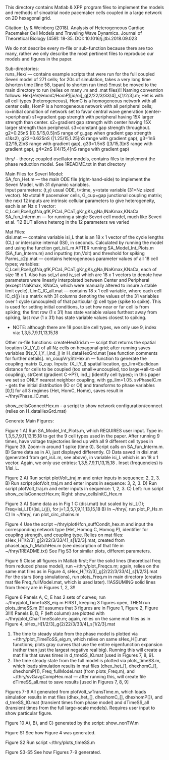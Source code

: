 This directory contains Matlab & XPP program files to implement the models and methods of sinoatrial node pacemaker cells coupled in a large network on 2D hexagonal grid.

Citation: Ly & Weinberg (2018). Analysis of Heterogeneous Cardiac Pacemaker Cell Models and Traveling Wave Dynamics. Journal of Theoretical Biology (459): 18-35.
DOI: 10.1016/j.jtbi.2018.09.023

We do not describe every m-file or sub-function because there are too many, rather we only describe the most pertinent files to reproduce our models and figures in the paper.

Sub-directories:    
runs_Hex/ — contains example scripts that were run for the full coupled Severi model of 271 cells; for 20s of simulation, takes a very long time (shorten time [line 58, tspan] to shorten run time)
!!must be moved to the main directory to run (relies on many .m and .mat files)!!
Naming convention follows: Hex[_Het/HomC/HomP]_[io/oi]_g[2/22/3/33/4]_s[1/2/3].m; Het is with all cell types (heterogeneous), HomC 
is a homogeneous network with all center cells, HomP is a homogeneous network with all peripheral cells; 
io=initial condition of network set to favor central wave generation (center->peripheral)
s1=gradient gap strength with peripheral having 15X larger strength than center.
s2=gradient gap strength with center having 15X larger strength than peripheral.
s3=constant gap strength throughout.
g2=0.25nS ([0.5/15,0.5]nS range of g_gap when gradient gap strength s1&s2), g22=0.625nS ([1.25/15,1.25]nS range with gradient gap), g3=1nS ([2/15,2]nS range with gradient gap), g33=1.5nS ([3/15,3]nS range with gradient gap), g4=2nS ([4/15,4]nS range with gradient gap)

thry/ - theory; coupled oscillator models, contains files to implement the phase reduction model.  See 1README.txt in that directory


Main Files for Severi Model:     
SA_fcn_Het.m — the main ODE file (right-hand-side) to implement the Severi Model, with 31 dynamic variables.  
Input parameters: (t,y) usual ODE, t=time, y=state variable (31*Nz sized vector). Nz=total # pacemaker cells, G_cup=gap junctional coupling matrix; 
the next 12 inputs are intrinsic cellular parameters to give heterogeneity, each is an Nz x 1 vector: 
C,Lcell,Rcell,gfNa,gfK,PCaL,PCaT,gKr,gKs,gNa,INaKmax,KNaCa
SA_fun_Interm.m — for running a single Severi cell model, much like Severi et al. ’12 BUT allows heterog in the 12 parameters we varied

Mat Files:     
disi.mat — contains variable isi_L that is an 18 x 1 vector of the cycle lengths (CL) or interspike internal (ISI), in seconds.  Calculated by running the model and using the function get_isiL.m AFTER running SA_Model_Int_Plots.m (SA_fun_Interm.m) and inputting (tm,Volt) and threshold for spiking
Parms_c2p.mat — contains heterogeneous parameter values of all 18 cell types; variables: C,Lcell,Rcell,gfNa,gfK,PCaL,PCaT,gKr,gKs,gNa,INaKmax,KNaCa, 
each of size 18 x 1.  Also has scl_vl and iv_scl which are 18 x 1 vectors to denote how parameters were linearly interpolated between Center 
and Peripheral (except INaKmax, KNaCa, which were manually altered to insure a stable limit cycle).
LimC_IC_all.mat — contains 18 x 1 cell variable, where each cell IC_cl{j} is a matrix with 31 columns denoting the values of the 31 variables 
over 1 cycle (uncoupled) of that particular (j) cell type (spike to spike).  This is used for setting initial conditions, to set how near or far cell is 
from spiking; the first row (1 x 31) has state variable values furthest away from spiking, last row (1 x 31) has state variable values closest to spiking.
* NOTE: although there are 18 possible cell types, we only use 9, index via: 1,3,5,7,9,11,13,15,18

Other m-file functions:
createHexGrid.m — script that returns the spatial location (X_l,Y_l) of all Nz cells on hexagonal grid; after running saves variables (Nz,X_l,Y_l,ind_j) in  H_dataHexGrd.mat [see function comments for further details].
nn_coupVryStrHex.m — function to generate the coupling matrix G_cup.  Inputs: (X_l,Y_l) spatial location, gp_lim=Euclidean distance for cells to be coupled 
(too small=>uncoupled, too large=>all-to-all coupling), strCent (gradient C->P?), ind_j (identify cell types); in this paper we set so ONLY nearest neighbor coupling, with gp_lim=1.05.
svPhaseIC.m - gets the initial distribution (IO or OI) and transforms to phase variables [0,1] for all 3 regimes (Het, HomC, Home), saves result in ~/thry/Phase_IC.mat.

show_cellsConnectHex.m - a script to show network configuration/connect (relies on  H_dataHexGrd.mat)

Generate Main Figures:

Figure 1
A) Run SA_Model_Int_Plots.m, which REQUIRES user input.  Type in: 1,3,5,7,9,11,13,15,18 to get the 9 cell types used in the paper.  After running 9 times, have voltage trajectories lined up with all 9 different cell types in Figure 39.  Zoom-in around 1 spike (time 0).  Script calls on SA_fun_Interm.m.
B) Same data as in A), just displayed differently.
C) Data saved in disi.mat (generated from get_isiL.m, see above), in variable isi_L which is an 18 x 1 vector.  Again, we only use entries: 1,3,5,7,9,11,13,15,18 .  Inset (frequencies) is 1/isi_L.

Figure 2
A) Run script plotVolt_traj.m and enter inputs in sequence: 2, 2, 3.
B) Run script plotVolt_traj.m and enter inputs in sequence: 3, 2, 3.
D) Run script plotVolt_traj.m and enter inputs in sequence: 1, 2, 3.
C) Left: run script show_cellsConnectHex.m; Right: show_cellsInitC_Hex.m

Figure 3
A) Same data as in Fig 1 C (disi.mat) but scaled by isi_L(1); Freq=isi_L(1)/(isi_L(j)), for j=1,3,5,7,9,11,13,15,18
B) In ~/thry/, run plot_P_Hs.m
C) In ~/thry/, run plot_circ_chains.m

Figure 4
Use the script ~/thry/plotHfcn_suffCondit_hex.m and input the corresponding network type (Het, Homog C, Homog P), 
identifier for coupling strength, and coupling type.  Relies on mat files: sHex_H[1/2/3]_g[2/22/3/33/4]_s[1/2/3].mat, created from phaseLags_h_MatchHex.m (see description of that file in ~/thry/1README.txt)
See Fig S3 for similar plots, different parameters.

Figure 5
Close all figures in Matlab first; 
For the solid lines (theoretical freq from reduced phase model), run ~/thry/plot_Freqcs.m; again, relies on the same mat files as in Figure 4, sHex_H[1/2/3]_g[2/22/3/33/4]_s[1/2/3].mat
For the stars (long simulations), run plots_Freq.m in main directory (creates mat file Freq_fullModel.mat, which is used later).  !!ASSUMING solid lines from theory are in Figures 1, 2, 3!!

Figure 6
Panels A, C, E has 2 sets of curves; run ~/thry/plot_TimeToSS_eig.m FIRST, keeping 3 figures open, THEN run plots_timeSS.m (!!! assumes that 3 figures are in Figure 1, Figure 2, Figure 3!!!)
Panels B, D, F (left column) are plotted with ~/thry/plot_CharTimeScale.m; again, relies on the same mat files as in Figure 4, sHex_H[1/2/3]_g{2/22/3/33/4]_s[1/2/3].mat  
1) The time to steady state from the phase model is plotted via ~/thry/plot_TimeToSS_eig.m, which relies on same sHex_H[].mat functions; plots gray curves that use the entire eigenfunction expansion (rather than just the largest negative real big).  Running this will create a mat file that saves times in  d_tmeSS_IO.mat [used in Figures 7, 8, 9]. 
2) The time steady state from the full model is plotted via plots_timeSS.m, which loads simulation results in mat files (dhex_het_[], dhexhomC_[], dhexhomP[]), Freq_fullModel.mat (from plots_Freq.m), and ~/thry/svGavgCompHex.mat — after running this, will create file dTimeSS_all.mat to save results [used in Figures 7, 8, 9]

Figures 7-9
All generated from plotVolt_wTransTime.m, which loads simulation results in mat files (dhex_het_[], dhexhomC_[], dhexhomP[]), and d_tmeSS_IO.mat (transient times from phase model) and dTimeSS_all (transient times from the full large-scale models).  Requires user input to show particular figure.

Figure 10
A), B), and C) generated by the script: show_nonTW.m

Figure S1 
See how Figure 4 was generated.

Figure S2
Run script ~/thry/plots_timeSS.m

Figure S3-S5
See how Figures 7-9 generated.
